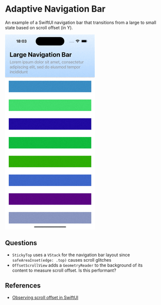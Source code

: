 # Adaptive Navigation Bar

An example of a SwiftUI navigation bar that transitions from a large to small state based on scroll offset (in Y).

![Demo](Docs/demo.gif)

## Questions

* `StickyTop` uses a `VStack` for the navigation bar layout since `safeAreaInset(edge: .top)` causes scroll glitches
* `OffsetScrollView` adds a `GeometryReader` to the background of its content to measure scroll offset. Is this performant?

## References

* [Observing scroll offset in SwiftUI](https://www.swiftbysundell.com/articles/observing-swiftui-scrollview-content-offset)
